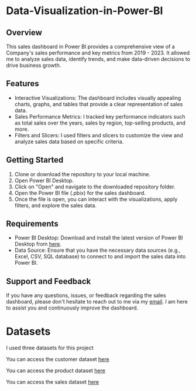 # Data-Visualization-in-Power-BI

## Overview
This sales dashboard in Power BI provides a comprehensive view of a Company's sales performance and key metrics from 2019 - 2023. It allowed me to analyze sales data, identify trends, and make data-driven decisions to drive business growth.

## Features
- Interactive Visualizations: The dashboard includes visually appealing charts, graphs, and tables that provide a clear representation of sales data.
- Sales Performance Metrics: I tracked key performance indicators such as total sales over the years, sales by region, top-selling products, and more.
- Filters and Slicers: I used filters and slicers to customize the view and analyze sales data based on specific criteria.

## Getting Started
1. Clone or download the repository to your local machine.
2. Open Power BI Desktop.
3. Click on "Open" and navigate to the downloaded repository folder.
4. Open the Power BI file (.pbix) for the sales dashboard.
5. Once the file is open, you can interact with the visualizations, apply filters, and explore the sales data.

## Requirements
- Power BI Desktop: Download and install the latest version of Power BI Desktop from [here](https://powerbi.microsoft.com/en-us/downloads/).
- Data Source: Ensure that you have the necessary data sources (e.g., Excel, CSV, SQL database) to connect to and import the sales data into Power BI.

## Support and Feedback
If you have any questions, issues, or feedback regarding the sales dashboard, please don't hesitate to reach out to me via my [email](nwonyimaleslie@gmail.com). I am here to assist you and continuously improve the dashboard.

# Datasets
I used three datasets for this project

You can access the customer dataset [here](https://github.com/Nelly2i/Data-Exploration-in-PostgreSQL/blob/main/Customer.csv)

You can access the product dataset [here](https://github.com/Nelly2i/Data-Exploration-in-PostgreSQL/blob/main/Product.csv)

You can access the sales dataset [here](https://github.com/Nelly2i/Data-Exploration-in-PostgreSQL/blob/main/Sales.csv)
